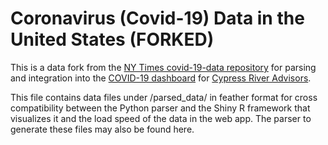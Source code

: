 # Coronavirus (Covid-19) Data in the United States (FORKED)

This is a data fork from the [NY Times covid-19-data repository](https://github.com/nytimes/covid-19-data) for parsing and integration into the [COVID-19 dashboard](https://cypressriveradvisors.shinyapps.io/covid-19/) for [Cypress River Advisors](https://www.cypressriveradvisors.com/). 

This file contains data files under /parsed_data/ in feather format for cross compatibility between the Python parser and the Shiny R framework that visualizes it and the load speed of the data in the web app. The parser to generate these files may also be found here.
